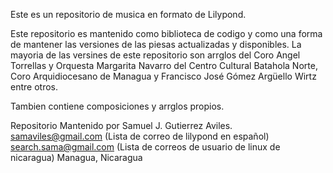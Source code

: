 Este es un repositorio de musica en formato de Lilypond.

Este repositorio es mantenido como biblioteca de codigo y como una forma de mantener las versiones de las piesas actualizadas y disponibles. La mayoria de las versines de este repositorio son arrglos del Coro Angel Torrellas y Orquesta Margarita Navarro del Centro Cultural Batahola Norte, Coro Arquidiocesano de Managua y Francisco José Gómez Argüello Wirtz entre otros.

Tambien contiene composiciones y arrglos propios.


Repositorio Mantenido por Samuel J. Gutierrez Aviles.
samaviles@gmail.com (Lista de correo de lilypond en español)
search.sama@gmail.com (Lista de correos de usuario de linux de nicaragua)
Managua, Nicaragua
